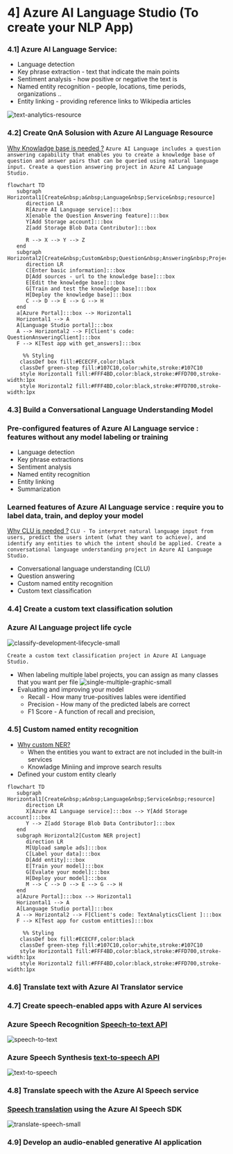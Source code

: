 
# 4] Azure AI Language Studio (To create your NLP App)
### 4.1] Azure AI Language Service:
   * Language detection
   * Key phrase extraction - text that indicate the main points
   * Sentiment analysis - how positive or negative the text is
   * Named entity recognition - people, locations, time periods, organizations ..
   * Entity linking - providing reference links to Wikipedia articles

![text-analytics-resource](./images/text-analytics-resource.png)

### 4.2] Create QnA Solusion with Azure AI Language Resource

   [Why Knowladge base is needed ?](https://microsoftlearning.github.io/mslearn-ai-language/Instructions/Exercises/02-qna.html)
         ```
         Azure AI Language includes a question answering capability that enables you to create a knowledge base of question and answer pairs that can be queried using natural language input.
         Create a question answering project in Azure AI Language Studio.
         ```
```mermaid
flowchart TD
   subgraph Horizontal1[Create&nbsp;a&nbsp;Language&nbsp;Service&nbsp;resource]
      direction LR
      R[Azure AI Language service]:::box
      X[enable the Question Answering feature]:::box 
      Y[Add Storage account]:::box
      Z[add Storage Blob Data Contributor]:::box
      
      R --> X --> Y --> Z
   end
   subgraph Horizontal2[Create&nbsp;Custom&nbsp;Question&nbsp;Answering&nbsp;Project]
      direction LR
      C[Enter basic information]:::box
      D[Add sources - url to the knowledge base]:::box
      E[Edit the knowledge base]:::box
      G[Train and test the knowledge base]:::box
      H[Deploy the knowledge base]:::box
      C --> D --> E --> G --> H
   end
   a[Azure Portal]:::box --> Horizontal1
   Horizontal1 --> A
   A[Language Studio portal]:::box
   A --> Horizontal2 --> F[Client's code: QuestionAnsweringClient]:::box
   F --> K[Test app with get_answers]:::box

     %% Styling
    classDef box fill:#ECECFF,color:black
    classDef green-step fill:#107C10,color:white,stroke:#107C10
    style Horizontal1 fill:#FFF4BD,color:black,stroke:#FFD700,stroke-width:1px
    style Horizontal2 fill:#FFF4BD,color:black,stroke:#FFD700,stroke-width:1px
```
### 4.3] Build a Conversational Language Understanding Model
### Pre-configured features of Azure AI Language service :  features without any model labeling or training
   * Language detection
   * Key phrase extractions
   * Sentiment analysis 
   * Named entity recognition
   * Entity linking
   * Summarization
### Learned features of Azure AI Language service :  require you to label data, train, and deploy your model
   [Why CLU is needed ?](https://microsoftlearning.github.io/mslearn-ai-language/Instructions/Exercises/03-language-understanding.html)
      ```
      CLU - To interpret natural language input from users, predict the users intent (what they want to achieve), and identify any entities to which the intent should be applied.
      Create a conversational language understanding project in Azure AI Language Studio.
      ```
   * Conversational language understanding (CLU)
   * Question answering
   * Custom named entity recognition
   * Custom text classification
### 4.4] Create a custom text classification solution
### Azure AI Language project life cycle
   ![classify-development-lifecycle-small](./images/classify-development-lifecycle-small.png)
   ```
   Create a custom text classification project in Azure AI Language Studio.
   ```
   * When labeling multiple label projects, you can assign as many classes that you want per file
   ![single-multiple-graphic-small](./images/single-multiple-graphic-small.png)
   * Evaluating and improving your model
      * Recall - How many true-positives lables were identified
      * Precision - How many of the predicted labels are correct
      * F1 Score - A function of recall and precision,
### 4.5] Custom named entity recognition

   - [Why custom NER?](https://microsoftlearning.github.io/mslearn-ai-language/Instructions/Exercises/05-extract-custom-entities.html) 
     -  When the entities you want to extract are not included in the built-in services
     - Knowladge Miniing and improve search results
   - Defined your custom entity clearly


```mermaid
flowchart TD
   subgraph Horizontal1[Create&nbsp;a&nbsp;Language&nbsp;Service&nbsp;resource]
      direction LR
      X[Azure AI Language service]:::box --> Y[Add Storage account]:::box
      Y --> Z[add Storage Blob Data Contributor]:::box
   end
   subgraph Horizontal2[Custom NER project]
      direction LR
      M[Upload sample ads]:::box
      C[Label your data]:::box
      D[Add entity]:::box
      E[Train your model]:::box
      G[Evalate your model]:::box
      H[Deploy your model]:::box
      M --> C --> D --> E --> G --> H
   end
   a[Azure Portal]:::box --> Horizontal1
   Horizontal1 --> A
   A[Language Studio portal]:::box
   A --> Horizontal2 --> F[Client's code: TextAnalyticsClient ]:::box
   F --> K[Test app for custom entitties]:::box

     %% Styling
    classDef box fill:#ECECFF,color:black
    classDef green-step fill:#107C10,color:white,stroke:#107C10
    style Horizontal1 fill:#FFF4BD,color:black,stroke:#FFD700,stroke-width:1px
    style Horizontal2 fill:#FFF4BD,color:black,stroke:#FFD700,stroke-width:1px
```


### 4.6] Translate text with Azure AI Translator service

### 4.7] Create speech-enabled apps with Azure AI services

### Azure Speech Recognition [Speech-to-text API](https://learn.microsoft.com/en-us/training/modules/create-speech-enabled-apps/3-speech-to-text)
![speech-to-text](./images/speech-to-text.png)

### Azure Speech Synthesis [text-to-speech API](https://learn.microsoft.com/en-us/training/modules/create-speech-enabled-apps/4-text-to-speech)
![text-to-speech](./images/text-to-speech.png)

### 4.8] Translate speech with the Azure AI Speech service

### [Speech translation](https://learn.microsoft.com/en-us/training/modules/translate-speech-speech-service/3-translate-speech-text) using the Azure AI Speech SDK
![translate-speech-small](./images/translate-speech-small.png)

### 4.9] Develop an audio-enabled generative AI application